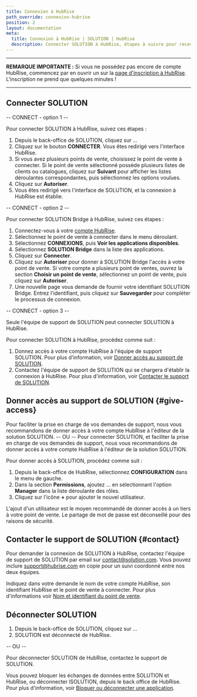 ```yaml
---
title: Connexion à HubRise
path_override: connexion-hubrise
position: 2
layout: documentation
meta:
  title: Connexion à HubRise | SOLUTION | HubRise
  description: Connecter SOLUTION à HubRise, étapes à suivre pour recevoir vos commandes SOLUTION dans votre logiciel de caisse.
---
```


---

**REMARQUE IMPORTANTE :** Si vous ne possédez pas encore de compte HubRise, commencez par en ouvrir un sur la [page d'inscription à HubRise](https://manager.hubrise.com/signup). L'inscription ne prend que quelques minutes !

---

## Connecter SOLUTION

-- CONNECT - option 1 --

Pour connecter SOLUTION à HubRise, suivez ces étapes :

1. Depuis le back-office de SOLUTION, cliquez sur ...
1. Cliquez sur le bouton **CONNECTER**. Vous êtes redirigé vers l'interface HubRise.
1. Si vous avez plusieurs points de vente, choisissez le point de vente à connecter. Si le point de vente sélectionné possède plusieurs listes de clients ou catalogues, cliquez sur **Suivant** pour afficher les listes déroulantes correspondantes, puis sélectionnez les options voulues.
1. Cliquez sur **Autoriser**.
1. Vous êtes redirigé vers l'interface de SOLUTION, et la connexion à HubRise est établie.

-- CONNECT - option 2 --

Pour connecter SOLUTION Bridge à HubRise, suivez ces étapes :

1. Connectez-vous à votre [compte HubRise](https://manager.hubrise.com).
2. Sélectionnez le point de vente à connecter dans le menu déroulant.
3. Sélectionnez **CONNEXIONS**, puis **Voir les applications disponibles**.
4. Sélectionnez **SOLUTION Bridge** dans la liste des applications.
5. Cliquez sur **Connecter**.
6. Cliquez sur **Autoriser** pour donner à SOLUTION Bridge l'accès à votre point de vente. Si votre compte a plusieurs point de ventes, ouvrez la section **Choisir un point de vente**, sélectionnez un point de vente, puis cliquez sur **Autoriser**.
7. Une nouvelle page vous demande de fournir votre identifiant SOLUTION Bridge. Entrez l'identifiant, puis cliquez sur **Sauvegarder** pour compléter le processus de connexion.

-- CONNECT - option 3 --

Seule l'équipe de support de SOLUTION peut connecter SOLUTION à HubRise.

Pour connecter SOLUTION à HubRise, procédez comme suit :

1. Donnez accès à votre compte HubRise à l'équipe de support SOLUTION. Pour plus d'information, voir [Donner accès au support de SOLUTION](#give-access).
1. Contactez l'équipe de support de SOLUTION qui se chargera d'établir la connexion à HubRise. Pour plus d'information, voir [Contacter le support de SOLUTION](#contact).

## Donner accès au support de SOLUTION {#give-access}

Pour faciliter la prise en charge de vos demandes de support, nous vous recommandons de donner accès à votre compte HubRise à l'éditeur de la solution SOLUTION.
-- OU --
Pour connecter SOLUTION, et faciliter la prise en charge de vos demandes de support, nous vous recommandons de donner accès à votre compte HubRise à l'éditeur de la solution SOLUTION.

Pour donner accès à SOLUTION, procédez comme suit :

1. Depuis le back-office de HubRise, sélectionnez **CONFIGURATION** dans le menu de gauche.
1. Dans la section **Permissions**, ajoutez ... en sélectionnant l'option **Manager** dans la liste déroulante des rôles.
1. Cliquez sur l'icône **+** pour ajouter le nouvel utilisateur.

L'ajout d'un utilisateur est le moyen recommandé de donner accès à un tiers à votre point de vente. Le partage de mot de passe est déconseillé pour des raisons de sécurité.

## Contacter le support de SOLUTION {#contact}

Pour demander la connexion de SOLUTION à HubRise, contactez l'équipe de support de SOLUTION par email sur contact@solution.com. Vous pouvez inclure support@hubrise.com en copie pour un suivi coordonné entre nos deux équipes.

Indiquez dans votre demande le nom de votre compte HubRise, son identifiant HubRise et le point de vente à connecter. Pour plus d'informations voir [Nom et identifiant du point de vente](/docs/locations#location-name-and-id).

## Déconnecter SOLUTION

1. Depuis le back-office de SOLUTION, cliquez sur ...
2. SOLUTION est déconnecté de HubRise.

-- OU --

Pour déconnecter SOLUTION de HubRise, contactez le support de SOLUTION.

Vous pouvez bloquer les échanges de données entre SOLUTION et HubRise, ou déconnecter lSOLUTION, depuis le back office de HubRise. Pour plus d'information, voir [Bloquer ou déconnecter une application](/docs/connections#block-or-disconnect).
